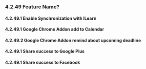 ### 4.2.49 Feature Name?




#### 4.2.49.1 Enable Synchronization with ILearn




#### 4.2.49.1 Google Chrome Addon add to Calendar




#### 4.2.49.2 Google Chrome Addon remind about upcoming deadline




#### 4.2.49.1 Share success to Google Plus




#### 4.2.49.1 Share success to Facebook




